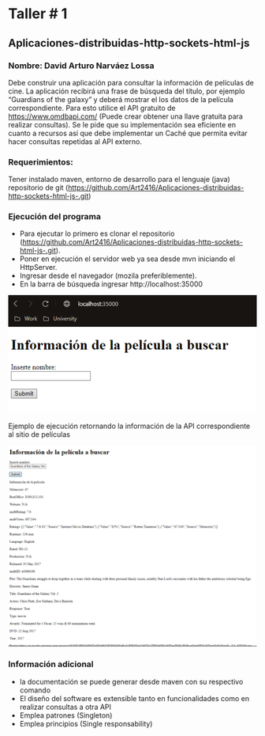 # Taller # 1
## Aplicaciones-distribuidas-http-sockets-html-js

### Nombre: David Arturo Narváez Lossa

Debe construir una aplicación para consultar la información de películas de cine.  La aplicación recibirá una frase de búsqueda del título, por ejemplo “Guardians of the galaxy”  y deberá mostrar el los datos de la película correspondiente. Para esto utilice el API gratuito de https://www.omdbapi.com/ (Puede crear obtener una llave gratuita para realizar consultas). Se le pide que su implementación sea eficiente en cuanto a recursos así que debe implementar un Caché que permita evitar hacer consultas repetidas al API externo.

### Requerimientos:

Tener instalado maven, entorno de desarrollo para el lenguaje (java) repositorio de git (https://github.com/Art2416/Aplicaciones-distribuidas-http-sockets-html-js-.git)

### Ejecución del programa

* Para ejecutar lo primero es clonar el repositorio (https://github.com/Art2416/Aplicaciones-distribuidas-http-sockets-html-js-.git). 
* Poner en ejecución el servidor web ya sea desde mvn iniciando el HttpServer.
* Ingresar desde el navegador (mozila preferiblemente).
* En la barra de búsqueda ingresar http://localhost:35000

![](./img/1.png)

Ejemplo de ejecución retornando la información de la API correspondiente al sitio de películas

![img.png](img/2.png)

### Información adicional

* la documentación se puede generar desde maven con su respectivo comando
* El diseño del software es extensible tanto en funcionalidades como en realizar consultas a otra API
* Emplea patrones (Singleton)
* Emplea principios (Single responsability)